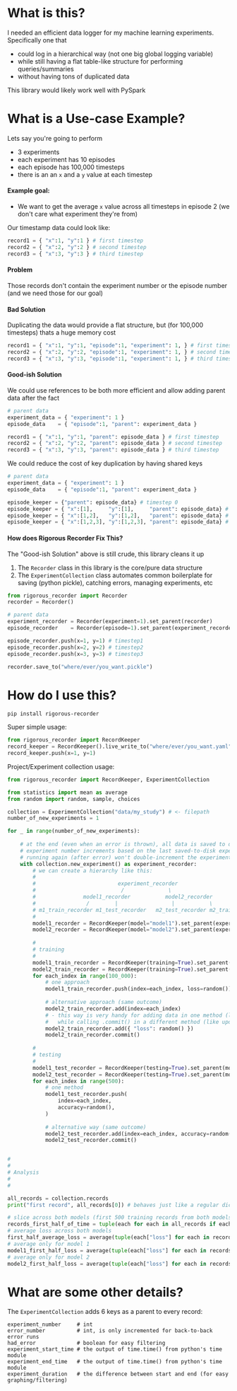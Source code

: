 # What is this?

I needed an efficient data logger for my machine learning experiments. Specifically one that
- could log in a hierarchical way (not one big global logging variable)
- while still having a flat table-like structure for performing queries/summaries
- without having tons of duplicated data

This library would likely work well with PySpark

# What is a Use-case Example?

Lets say you're going to perform
- 3 experiments
- each experiment has 10 episodes
- each episode has 100,000 timesteps
- there is an an `x` and a `y` value at each timestep <br>

#### Example goal:
- We want to get the average `x` value across all timesteps in episode 2 (we don't care what experiment they're from)


Our timestamp data could look like:
```python
record1 = { "x":1, "y":1 } # first timestep
record2 = { "x":2, "y":2 } # second timestep
record3 = { "x":3, "y":3 } # third timestep
```

#### Problem
Those records don't contain the experiment number or the episode number (and we need those for our goal)

#### Bad Solution

Duplicating the data would provide a flat structure, but (for 100,000 timesteps) thats a huge memory cost
```python
record1 = { "x":1, "y":1, "episode":1, "experiment": 1, } # first timestep
record2 = { "x":2, "y":2, "episode":1, "experiment": 1, } # second timestep
record3 = { "x":3, "y":3, "episode":1, "experiment": 1, } # third timestep
```

#### Good-ish Solution

We could use references to be both more efficient and allow adding parent data after the fact

```python
# parent data
experiment_data = { "experiment": 1 }
episode_data    = { "episode":1, "parent": experiment_data }

record1 = { "x":1, "y":1, "parent": episode_data } # first timestep
record2 = { "x":2, "y":2, "parent": episode_data } # second timestep
record3 = { "x":3, "y":3, "parent": episode_data } # third timestep
```

We could reduce the cost of key duplication by having shared keys

```python
# parent data
experiment_data = { "experiment": 1 }
episode_data    = { "episode":1, "parent": experiment_data }

episode_keeper = {"parent": episode_data} # timestep 0
episode_keeper = { "x":[1],     "y":[1],     "parent": episode_data} # first timestep (keys added on-demand)
episode_keeper = { "x":[1,2],   "y":[1,2],   "parent": episode_data} # second timestep
episode_keeper = { "x":[1,2,3], "y":[1,2,3], "parent": episode_data} # third timestep
```

#### How does Rigorous Recorder Fix This?

The "Good-ish Solution" above is still crude, this library cleans it up
1. The `Recorder` class in this library is the core/pure data structure
2. The `ExperimentCollection` class automates common boilerplate for saving (python pickle), catching errors, managing experiments, etc

```python
from rigorous_recorder import Recorder
recorder = Recorder()

# parent data
experiment_recorder = Recorder(experiment=1).set_parent(recorder)
episode_recorder    = Recorder(episode=1).set_parent(experiment_recorder)

episode_recorder.push(x=1, y=1) # timestep1
episode_recorder.push(x=2, y=2) # timestep2
episode_recorder.push(x=3, y=3) # timestep3

recorder.save_to("where/ever/you_want.pickle")
```

# How do I use this?

`pip install rigorous-recorder`

Super simple usage:

```python
from rigorous_recorder import RecordKeeper
record_keeper = RecordKeeper().live_write_to("where/ever/you_want.yaml", as_yaml=True)
record_keeper.push(x=1, y=1)
```

Project/Experiment collection usage:

```python
from rigorous_recorder import RecordKeeper, ExperimentCollection

from statistics import mean as average
from random import random, sample, choices

collection = ExperimentCollection("data/my_study") # <- filepath 
number_of_new_experiments = 1

for _ in range(number_of_new_experiments):
    
    # at the end (even when an error is thrown), all data is saved to disk automatically
    # experiment number increments based on the last saved-to-disk experiment number
    # running again (after error) won't double-increment the experiment number (same number until non-error run is achieved)
    with collection.new_experiment() as experiment_recorder:
        # we can create a hierarchy like this:
        # 
        #                          experiment_recorder
        #                           /              \
        #               model1_recorder           model2_recorder
        #                /        |                 |           \
        # m1_train_recorder m1_test_recorder   m2_test_recorder m2_train_recorder
        # 
        model1_recorder = RecordKeeper(model="model1").set_parent(experiment_recorder)
        model2_recorder = RecordKeeper(model="model2").set_parent(experiment_recorder)
        
        # 
        # training
        # 
        model1_train_recorder = RecordKeeper(training=True).set_parent(model1_recorder)
        model2_train_recorder = RecordKeeper(training=True).set_parent(model2_recorder)
        for each_index in range(100_000):
            # one approach
            model1_train_recorder.push(index=each_index, loss=random())
            
            # alternative approach (same outcome)
            model2_train_recorder.add(index=each_index)
            # - this way is very handy for adding data in one method (like a loss func)
            #   while calling .commit() in a different method (like update weights)
            model2_train_recorder.add({ "loss": random() })
            model2_train_recorder.commit()
            
        # 
        # testing
        # 
        model1_test_recorder = RecordKeeper(testing=True).set_parent(model1_recorder)
        model2_test_recorder = RecordKeeper(testing=True).set_parent(model2_recorder)
        for each_index in range(500):
            # one method
            model1_test_recorder.push(
                index=each_index,
                accuracy=random(),
            )
            
            # alternative way (same outcome)
            model2_test_recorder.add(index=each_index, accuracy=random())
            model2_test_recorder.commit()


# 
# 
# Analysis
# 
# 

all_records = collection.records
print("first record", all_records[0]) # behaves just like a regular dictionary

# slice across both models (first 500 training records from both models)
records_first_half_of_time = tuple(each for each in all_records if each["training"] and each["index"] < 500)
# average loss across both models
first_half_average_loss = average(tuple(each["loss"] for each in records_first_half_of_time))
# average only for model 1
model1_first_half_loss = average(tuple(each["loss"] for each in records_first_half_of_time if each["model"] == "model1"))
# average only for model 2
model2_first_half_loss = average(tuple(each["loss"] for each in records_first_half_of_time if each["model"] == "model2"))
```

# What are some other details?

The `ExperimentCollection` adds 6 keys as a parent to every record:
```
experiment_number     # int
error_number          # int, is only incremented for back-to-back error runs
had_error             # boolean for easy filtering
experiment_start_time # the output of time.time() from python's time module
experiment_end_time   # the output of time.time() from python's time module
experiment_duration   # the difference between start and end (for easy graphing/filtering)
```
